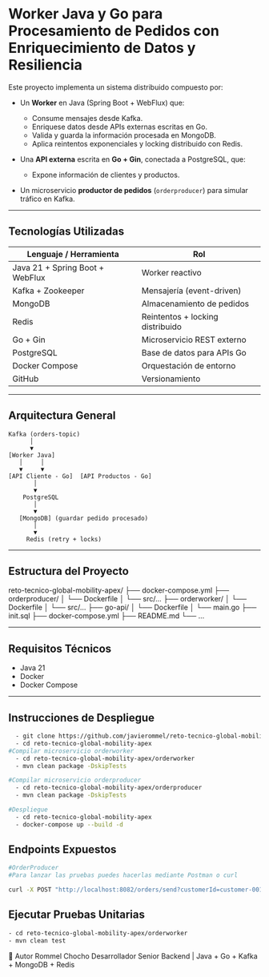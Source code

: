 # Worker Java y Go para Procesamiento de Pedidos con Enriquecimiento de Datos y Resiliencia

Este proyecto implementa un sistema distribuido compuesto por:

- Un **Worker** en Java (Spring Boot + WebFlux) que:
  - Consume mensajes desde Kafka.
  - Enriquese datos desde APIs externas escritas en Go.
  - Valida y guarda la información procesada en MongoDB.
  - Aplica reintentos exponenciales y locking distribuido con Redis.

- Una **API externa** escrita en **Go + Gin**, conectada a PostgreSQL, que:
  - Expone información de clientes y productos.

- Un microservicio **productor de pedidos** (`orderproducer`) para simular tráfico en Kafka.

---

## Tecnologías Utilizadas

| Lenguaje / Herramienta | Rol |
|------------------------|-----|
| Java 21 + Spring Boot + WebFlux | Worker reactivo |
| Kafka + Zookeeper     | Mensajería (event-driven) |
| MongoDB               | Almacenamiento de pedidos |
| Redis                 | Reintentos + locking distribuido |
| Go + Gin              | Microservicio REST externo |
| PostgreSQL            | Base de datos para APIs Go |
| Docker Compose        | Orquestación de entorno |
| GitHub                | Versionamiento |

---

## Arquitectura General

```plaintext
Kafka (orders-topic)
      │
      ▼
[Worker Java]
   │     │
   ▼     ▼
[API Cliente - Go]  [API Productos - Go]
       │
       ▼
    PostgreSQL
       │
       ▼
   [MongoDB] (guardar pedido procesado)
       │
       ▼
     Redis (retry + locks)
```
---

## Estructura del Proyecto

reto-tecnico-global-mobility-apex/
├── docker-compose.yml
├── orderproducer/
│   └── Dockerfile
│   └── src/...
├── orderworker/
│   └── Dockerfile
│   └── src/...
├── go-api/
│   └── Dockerfile
│   └── main.go
├── init.sql
├── docker-compose.yml
├── README.md
└── ...

---

## Requisitos Técnicos

- Java 21
- Docker
- Docker Compose

---

## Instrucciones de Despliegue


```bash
  - git clone https://github.com/javierommel/reto-tecnico-global-mobility-apex.git
  - cd reto-tecnico-global-mobility-apex
#Compilar microservicio orderworker
  - cd reto-tecnico-global-mobility-apex/orderworker
  - mvn clean package -DskipTests

#Compilar microservicio orderproducer
  - cd reto-tecnico-global-mobility-apex/orderproducer
  - mvn clean package -DskipTests

#Despliegue
  - cd reto-tecnico-global-mobility-apex
  - docker-compose up --build -d
```

## Endpoints Expuestos
```bash
#OrderProducer
#Para lanzar las pruebas puedes hacerlas mediante Postman o curl

curl -X POST "http://localhost:8082/orders/send?customerId=customer-001&productIds=product-001&productIds=product-002"

```


## Ejecutar Pruebas Unitarias
```bash
- cd reto-tecnico-global-mobility-apex/orderworker
- mvn clean test
```

👤 Autor
Rommel Chocho
Desarrollador Senior Backend | Java + Go + Kafka + MongoDB + Redis